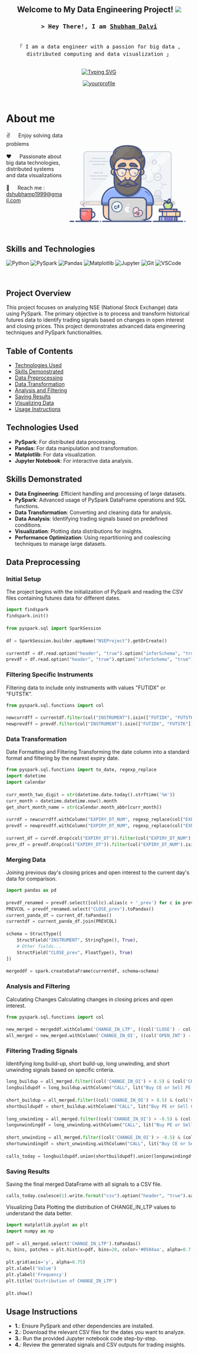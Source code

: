 <h2 align="center">
  Welcome to My Data Engineering Project!
  <img src="https://media.giphy.com/media/hvRJCLFzcasrR4ia7z/giphy.gif" width="28">
</h2>


<!-- Intro  -->
<h3 align="center">
        <samp>&gt; Hey There!, I am
                <b><a target="_blank" href="https://yourwebsite.com">Shubham Dalvi</a></b>
        </samp>
</h3>

<p align="center"> 
  <samp>
    <br>
    「 I am a data engineer with a passion for big data , distributed computing and data visualization 」
    <br>
    <br>
  </samp>
</p>

<div align="center">
<a href="https://git.io/typing-svg"><img src="https://readme-typing-svg.herokuapp.com?font=Fira+Code&pause=1000&random=false&width=435&lines=Spark+%7C+DataBricks++%7C+Power+BI+;Snowflake+%7C+Azure++%7C+Airflow;3+yrs+of+IT+experience+as+Analyst+%40+;Accenture+;Passionate+Data+Engineer+" alt="Typing SVG" /></a>
</div>

<p align="center">
 <a href="https://linkedin.com/in/yourprofile" target="_blank">
  <img src="https://img.shields.io/badge/LinkedIn-0077B5?style=for-the-badge&logo=linkedin&logoColor=white" alt="yourprofile"/>
 </a>
</p>
<br />

<!-- About Section -->
 # About me
 
<p>
 <img align="right" width="350" src="/assets/programmer.gif" alt="Coding gif" />
  
 ✌️ &emsp; Enjoy solving data problems <br/><br/>
 ❤️ &emsp; Passionate about big data technologies, distributed systems and data visualizations<br/><br/>
 📧 &emsp; Reach me : dshubhamp1999@gmail.com<br/><br/>

</p>

<br/>
<br/>
<br/>

## Skills and Technologies

![Python](https://img.shields.io/badge/Python-3776AB?style=for-the-badge&logo=python&logoColor=white)
![PySpark](https://img.shields.io/badge/PySpark-E25A1C?style=for-the-badge&logo=apache-spark&logoColor=white)
![Pandas](https://img.shields.io/badge/Pandas-150458?style=for-the-badge&logo=pandas&logoColor=white)
![Matplotlib](https://img.shields.io/badge/Matplotlib-013243?style=for-the-badge&logo=matplotlib&logoColor=white)
![Jupyter](https://img.shields.io/badge/Jupyter-F37626?style=for-the-badge&logo=jupyter&logoColor=white)
![Git](https://img.shields.io/badge/Git-F05032?style=for-the-badge&logo=git&logoColor=white)
![VSCode](https://img.shields.io/badge/Visual_Studio-0078d7?style=for-the-badge&logo=visual%20studio&logoColor=white)

<br/>

## Project Overview

This project focuses on analyzing NSE (National Stock Exchange) data using PySpark. The primary objective is to process and transform historical futures data to identify trading signals based on changes in open interest and closing prices. This project demonstrates advanced data engineering techniques and PySpark functionalities.

## Table of Contents
- [Technologies Used](#technologies-used)
- [Skills Demonstrated](#skills-demonstrated)
- [Data Preprocessing](#data-preprocessing)
- [Data Transformation](#data-transformation)
- [Analysis and Filtering](#analysis-and-filtering)
- [Saving Results](#saving-results)
- [Visualizing Data](#visualizing-data)
- [Usage Instructions](#usage-instructions)

## Technologies Used
- **PySpark**: For distributed data processing.
- **Pandas**: For data manipulation and transformation.
- **Matplotlib**: For data visualization.
- **Jupyter Notebook**: For interactive data analysis.

## Skills Demonstrated
- **Data Engineering**: Efficient handling and processing of large datasets.
- **PySpark**: Advanced usage of PySpark DataFrame operations and SQL functions.
- **Data Transformation**: Converting and cleaning data for analysis.
- **Data Analysis**: Identifying trading signals based on predefined conditions.
- **Visualization**: Plotting data distributions for insights.
- **Performance Optimization**: Using repartitioning and coalescing techniques to manage large datasets.

## Data Preprocessing
### Initial Setup
The project begins with the initialization of PySpark and reading the CSV files containing futures data for different dates.

```python
import findspark
findspark.init()

from pyspark.sql import SparkSession

df = SparkSession.builder.appName("NSEProject").getOrCreate()

currentdf = df.read.option("header", "true").option("inferSchema", "true").csv("fo03MAY2023bhav.csv")
prevdf = df.read.option("header", "true").option("inferSchema", "true").csv("fo02MAY2023bhav.csv")
```

### Filtering Specific Instruments
Filtering data to include only instruments with values "FUTIDX" or "FUTSTK".

```python
from pyspark.sql.functions import col

newcurrdff = currentdf.filter(col("INSTRUMENT").isin(["FUTIDX", "FUTSTK"]))
newprevdff = prevdf.filter(col("INSTRUMENT").isin(["FUTIDX", "FUTSTK"]))
```

### Data Transformation
Date Formatting and Filtering
Transforming the date column into a standard format and filtering by the nearest expiry date.

```python
from pyspark.sql.functions import to_date, regexp_replace
import datetime
import calendar

curr_month_two_digit = str(datetime.date.today().strftime('%m'))
curr_month = datetime.datetime.now().month
get_short_month_name = str(calendar.month_abbr[curr_month])

currdf = newcurrdff.withColumn("EXPIRY_DT_NUM", regexp_replace(col("EXPIRY_DT"), str(get_short_month_name), str(curr_month_two_digit)))
prevdf = newprevdff.withColumn("EXPIRY_DT_NUM", regexp_replace(col("EXPIRY_DT"), str(get_short_month_name), str(curr_month_two_digit)))

current_df = currdf.drop(col("EXPIRY_DT")).filter(col("EXPIRY_DT_NUM").isin("25-05-2023"))
prev_df = prevdf.drop(col("EXPIRY_DT")).filter(col("EXPIRY_DT_NUM").isin("25-05-2023"))
```

### Merging Data
Joining previous day's closing prices and open interest to the current day's data for comparison.


```python
import pandas as pd

prevdf_renamed = prevdf.select([col(c).alias(c + '_prev') for c in prevdf.columns])
PREVCOL = prevdf_renamed.select("CLOSE_prev").toPandas()
current_panda_df = current_df.toPandas()
currentdf = current_panda_df.join(PREVCOL)

schema = StructType([
    StructField("INSTRUMENT", StringType(), True),
    # Other fields...
    StructField("CLOSE_prev", FloatType(), True)
])

mergeddf = spark.createDataFrame(currentdf, schema=schema)
```
### Analysis and Filtering
Calculating Changes
Calculating changes in closing prices and open interest.

```python
from pyspark.sql.functions import col

new_merged = mergeddf.withColumn('CHANGE_IN_LTP', ((col('CLOSE') - col('CLOSE_prev')) / col('CLOSE_prev')) * 100)
all_merged = new_merged.withColumn('CHANGE_IN_OI', ((col('OPEN_INT') - col('OPEN_INT_prev')) / col('OPEN_INT_prev')) * 100)
```
### Filtering Trading Signals
Identifying long build-up, short build-up, long unwinding, and short unwinding signals based on specific criteria.

```python
long_buildup = all_merged.filter((col('CHANGE_IN_OI') > 8.5) & (col('CHANGE_IN_LTP') > 2))
longbuildupdf = long_buildup.withColumn("CALL", lit("Buy CE or Sell PE if uptrend confirms")).withColumn("CALL_TYPE", lit("LONG_BUILDUP"))

short_buildup = all_merged.filter((col('CHANGE_IN_OI') > 8.5) & (col('CHANGE_IN_LTP') > -1.8))
shortbuildupdf = short_buildup.withColumn("CALL", lit("Buy PE or Sell CE if downtrend confirms")).withColumn("CALL_TYPE", lit("SHORT_BUILDUP"))

long_unwinding = all_merged.filter((col('CHANGE_IN_OI') > -8.5) & (col('CHANGE_IN_LTP') > -2))
longunwindingdf = long_unwinding.withColumn("CALL", lit("Buy PE or Sell CE if downtrend confirms")).withColumn("CALL_TYPE", lit("LONG_UNWINDING"))

short_unwinding = all_merged.filter((col('CHANGE_IN_OI') > -8.5) & (col('CHANGE_IN_LTP') > 2))
shortunwindingdf = short_unwinding.withColumn("CALL", lit("Buy CE or Sell PE if uptrend confirms")).withColumn("CALL_TYPE", lit("SHORT_UNWINDING"))

calls_today = longbuildupdf.union(shortbuildupdf).union(longunwindingdf).union(shortunwindingdf)
```
### Saving Results
Saving the final merged DataFrame with all signals to a CSV file.

```python
calls_today.coalesce(1).write.format("csv").option("header", "true").save("Final_Result.csv")
```

Visualizing Data
Plotting the distribution of CHANGE_IN_LTP values to understand the data better.

```python
import matplotlib.pyplot as plt
import numpy as np

pdf = all_merged.select('CHANGE_IN_LTP').toPandas()
n, bins, patches = plt.hist(x=pdf, bins=20, color='#0504aa', alpha=0.7, rwidth=0.85)

plt.grid(axis='y', alpha=0.75)
plt.xlabel('Value')
plt.ylabel('Frequency')
plt.title('Distribution of CHANGE_IN_LTP')

plt.show()
```

## Usage Instructions
- **1.**: Ensure PySpark and other dependencies are installed.
- **2.**: Download the relevant CSV files for the dates you want to analyze.
- **3.**: Run the provided Jupyter notebook code step-by-step.
- **4.**: Review the generated signals and CSV outputs for trading insights.
